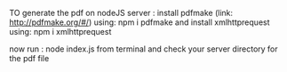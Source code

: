 TO generate the pdf on nodeJS server :
install pdfmake (link: http://pdfmake.org/#/) using: npm i pdfmake
and install xmlhttprequest using: npm i xmlhttprequest

now run : node index.js from terminal and check your server directory for the pdf file 
